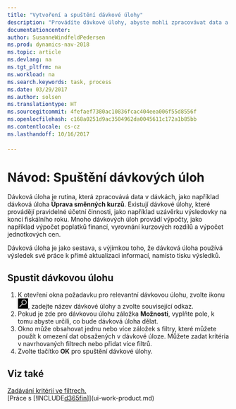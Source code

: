 ```yaml
---
title: "Vytvoření a spuštění dávkové úlohy"
description: "Provádíte dávkové úlohy, abyste mohli zpracovávat data a aktualizovat informace, například provádět pravidelné účetní činnosti nebo provádět výpočty."
documentationcenter: 
author: SusanneWindfeldPedersen
ms.prod: dynamics-nav-2018
ms.topic: article
ms.devlang: na
ms.tgt_pltfrm: na
ms.workload: na
ms.search.keywords: task, process
ms.date: 03/29/2017
ms.author: solsen
ms.translationtype: HT
ms.sourcegitcommit: 4fefaef7380ac10836fcac404eea006f55d8556f
ms.openlocfilehash: c168a0251d9ac3504962da0045611c172a1b85bb
ms.contentlocale: cs-cz
ms.lasthandoff: 10/16/2017

---
```

# <a name="how-to-run-batch-jobs"></a>Návod: Spuštění dávkových úloh
Dávková úloha je rutina, která zpracovává data v dávkách, jako například dávková úloha **Úprava směnných kurzů**. Existují dávkové úlohy, které provádějí pravidelné účetní činnosti, jako například uzávěrku výsledovky na konci fiskálního roku. Mnoho dávkových úloh provádí výpočty, jako například výpočet poplatků financí, vyrovnání kurzových rozdílů a výpočet jednotkových cen.

Dávková úloha je jako sestava, s výjimkou toho, že dávková úloha používá výsledek své práce k přímé aktualizaci informací, namísto tisku výsledků.

## <a name="to-run-a-batch-job"></a>Spustit dávkovou úlohu
1. K otevření okna požadavku pro relevantní dávkovou úlohu, zvolte ikonu ![Hledat stránku nebo sestavu](media/ui-search/search_small.png "Ikona Hledat stránku nebo sestavu"), zadejte název dávkové úlohy a zvolte související odkaz.
2. Pokud je zde pro dávkovou úlohu záložka **Možnosti**, vyplňte pole, k tomu abyste určili, co bude dávková úloha dělat.
3. Okno může obsahovat jednu nebo více záložek s filtry, které můžete použít k omezení dat obsažených v dávkové úloze. Můžete zadat kritéria v navrhovaných filtrech nebo přidat více filtrů.
4. Zvolte tlačítko **OK** pro spuštění dávkové úlohy.

## <a name="see-also"></a>Viz také
[Zadávání kritérií ve filtrech.](ui-enter-criteria-filters.md)  
[Práce s [!INCLUDE[d365fin](includes/d365fin_md.md)]](ui-work-product.md)

